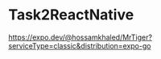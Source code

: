 # Task2ReactNative

https://expo.dev/@hossamkhaled/MrTiger?serviceType=classic&distribution=expo-go
